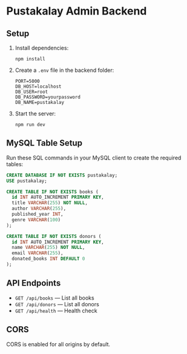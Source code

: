 # Pustakalay Admin Backend

## Setup

1. Install dependencies:
   ```
   npm install
   ```
2. Create a `.env` file in the backend folder:
   ```
   PORT=5000
   DB_HOST=localhost
   DB_USER=root
   DB_PASSWORD=yourpassword
   DB_NAME=pustakalay
   ```
3. Start the server:
   ```
   npm run dev
   ```

## MySQL Table Setup

Run these SQL commands in your MySQL client to create the required tables:

```sql
CREATE DATABASE IF NOT EXISTS pustakalay;
USE pustakalay;

CREATE TABLE IF NOT EXISTS books (
  id INT AUTO_INCREMENT PRIMARY KEY,
  title VARCHAR(255) NOT NULL,
  author VARCHAR(255),
  published_year INT,
  genre VARCHAR(100)
);

CREATE TABLE IF NOT EXISTS donors (
  id INT AUTO_INCREMENT PRIMARY KEY,
  name VARCHAR(255) NOT NULL,
  email VARCHAR(255),
  donated_books INT DEFAULT 0
);
```

## API Endpoints

- `GET /api/books` — List all books
- `GET /api/donors` — List all donors
- `GET /api/health` — Health check

## CORS

CORS is enabled for all origins by default. 
